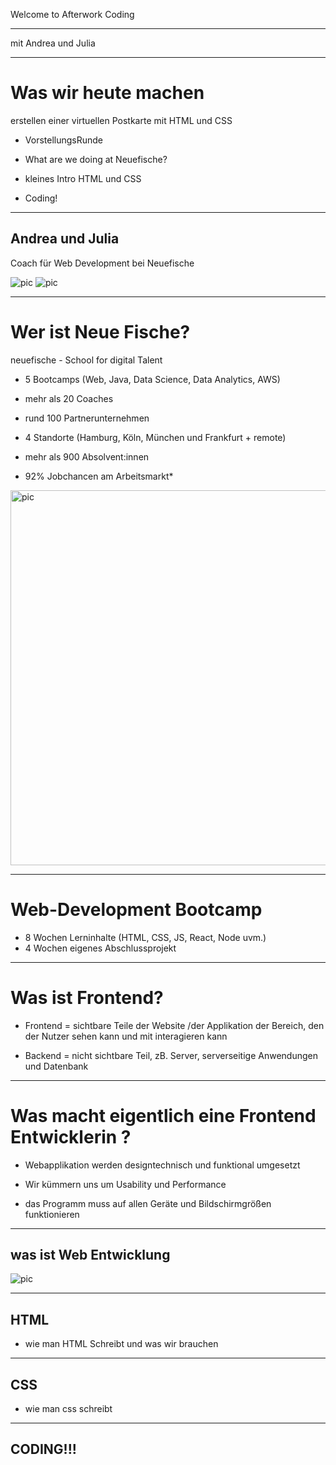 <!-- _class: big-headline granite -->

Welcome to
Afterwork Coding

---

<!-- _class: intro-slide granite -->

<span>mit Andrea und Julia</span>

---

# Was wir heute machen

<span>erstellen einer virtuellen Postkarte mit HTML und CSS</span>

- VorstellungsRunde

- What are we doing at Neuefische?
- kleines Intro HTML und CSS
- Coding!

---

<!-- _class: image-profile -->

## Andrea und Julia

Coach für Web Development bei Neuefische

<div>
<img src="./marp/staff/kollege.jpeg" alt="pic"/>
<img src="./marp/staff/kollege.jpeg" alt="pic"/>
</div>

---

<!-- class: section intro-->

# Wer ist Neue Fische?

<span> neuefische - School for digital Talent</span>

- <span>5 </span> Bootcamps (Web, Java, Data Science, Data Analytics, AWS)

- mehr als <span>20 </span> Coaches
- rund <span>100 </span> Partnerunternehmen
- <span>4 </span> Standorte (Hamburg, Köln, München und Frankfurt + remote)
- mehr als <span>900 </span> Absolvent:innen
- <span>92% </span> Jobchancen am Arbeitsmarkt\*

<img src="./marp/images/locations-nf.png" alt="pic" height=600/>

---

# Web-Development Bootcamp

- <span>8 </span> Wochen Lerninhalte (HTML, CSS, JS, React, Node uvm.)
- <span>4 </span> Wochen eigenes Abschlussprojekt

---

# Was ist Frontend?

- Frontend = sichtbare Teile der Website /der Applikation
  der Bereich, den der Nutzer sehen kann und mit interagieren kann

- Backend = nicht sichtbare Teil, zB. Server, serverseitige Anwendungen und Datenbank

---

# Was macht eigentlich eine Frontend Entwicklerin ?

- Webapplikation werden designtechnisch und funktional umgesetzt

- Wir kümmern uns um Usability und Performance
- das Programm muss auf allen Geräte und Bildschirmgrößen funktionieren

---

## was ist Web Entwicklung

<img src="https://www.techsmith.com/blog/wp-content/uploads/2021/10/animated-gif-for-comparison.gif" alt="pic"/>

---

## HTML

- wie man HTML Schreibt und was wir brauchen

---

## CSS

- wie man css schreibt

---

## CODING!!!
